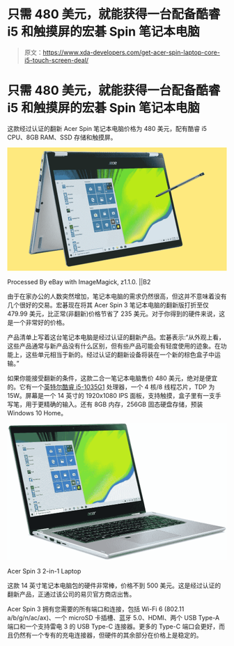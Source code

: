 # 只需 480 美元，就能获得一台配备酷睿 i5 和触摸屏的宏碁 Spin 笔记本电脑

> 原文：<https://www.xda-developers.com/get-acer-spin-laptop-core-i5-touch-screen-deal/>

# 只需 480 美元，就能获得一台配备酷睿 i5 和触摸屏的宏碁 Spin 笔记本电脑

这款经过认证的翻新 Acer Spin 笔记本电脑价格为 480 美元，配有酷睿 i5 CPU、8GB RAM、SSD 存储和触摸屏。

 <picture>![Acer Spin](img/510902ccae3750af82114741e05b4952.png)</picture> 

Processed By eBay with ImageMagick, z1.1.0\. ||B2

由于在家办公的人数突然增加，笔记本电脑的需求仍然很高，但这并不意味着没有几个很好的交易。宏碁现在将其 Acer Spin 3 笔记本电脑的翻新版打折至仅 479.99 美元，比正常(非翻新)价格节省了 235 美元。对于你得到的硬件来说，这是一个非常好的价格。

产品清单上写着这台笔记本电脑是经过认证的翻新产品。宏碁表示:“从外观上看，这些产品通常与新产品没有什么区别，但有些产品可能会有轻度使用的迹象。在功能上，这些单元相当于新的。经过认证的翻新设备将装在一个新的棕色盒子中运输。”

如果你能接受翻新的条件，这款二合一笔记本电脑售价 480 美元，绝对是便宜的。它有一个[英特尔酷睿 i5-1035G1](https://ark.intel.com/content/www/us/en/ark/products/196603/intel-core-i5-1035g1-processor-6m-cache-up-to-3-60-ghz.html) 处理器，一个 4 核/8 线程芯片，TDP 为 15W。屏幕是一个 14 英寸的 1920x1080 IPS 面板，支持触摸，盒子里有一支手写笔，用于更精确的输入。还有 8GB 内存，256GB 固态硬盘存储，预装 Windows 10 Home。

 <picture>![This 14-inch laptop packs has excellent hardware for being under $500\. It's certified refurbished, and is being sold through the company's official eBay store.](img/d522dde9ea0d3f2f3ff78ddcc15298a6.png)</picture> 

Acer Spin 3 2-in-1 Laptop

这款 14 英寸笔记本电脑包的硬件非常棒，价格不到 500 美元。这是经过认证的翻新产品，正通过该公司的易贝官方商店出售。

Acer Spin 3 拥有您需要的所有端口和连接，包括 Wi-Fi 6 (802.11 a/b/g/n/ac/ax)、一个 microSD 卡插槽、蓝牙 5.0、HDMI、两个 USB Type-A 端口和一个支持雷电 3 的 USB Type-C 连接器。更多的 Type-C 端口会更好，而且仍然有一个专有的充电连接器，但硬件的其余部分在价格上是稳定的。